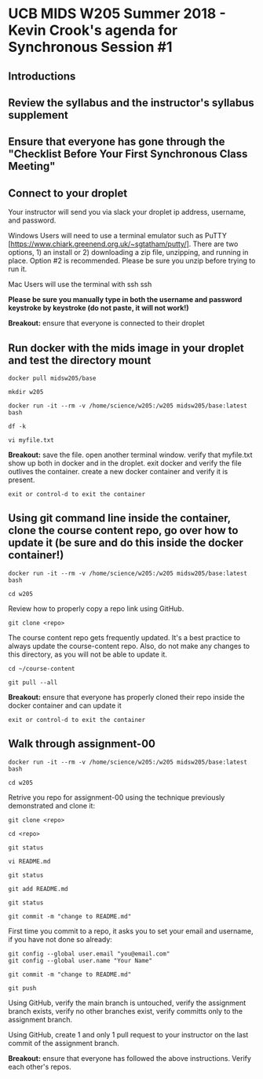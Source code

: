 # UCB MIDS W205 Summer 2018 - Kevin Crook's agenda for Synchronous Session #1

## Introductions

## Review the syllabus and the instructor's syllabus supplement

## Ensure that everyone has gone through the "Checklist Before Your First Synchronous Class Meeting"

## Connect to your droplet

Your instructor will send you via slack your droplet ip address, username, and password.

Windows Users will need to use a terminal emulator such as PuTTY [https://www.chiark.greenend.org.uk/~sgtatham/putty/]. There are two options, 1) an install or 2) downloading a zip file, unzipping, and running in place.  Option #2 is recommended.  Please be sure you unzip before trying to run it.

Mac Users will use the terminal with ssh
ssh <ip address>

**Please be sure you manually type in both the username and password keystroke by keystroke (do not paste, it will not work!)**

**Breakout:** ensure that everyone is connected to their droplet

##  Run docker with the mids image in your droplet and test the directory mount

```
docker pull midsw205/base
```

```
mkdir w205
```

```
docker run -it --rm -v /home/science/w205:/w205 midsw205/base:latest bash
```

```
df -k
```

```
vi myfile.txt
```

**Breakout:** save the file.  open another terminal window.  verify that myfile.txt show up both in docker and in the droplet.  exit docker and verify the file outlives the container.  create a new docker container and verify it is present.

```
exit or control-d to exit the container
```

## Using git command line inside the container, clone the course content repo, go over how to update it (be sure and do this inside the docker container!)

```
docker run -it --rm -v /home/science/w205:/w205 midsw205/base:latest bash
```

```
cd w205
```

Review how to properly copy a repo link using GitHub. 
```
git clone <repo>
```

The course content repo gets frequently updated.  It's a best practice to always update the course-content repo.  Also, do not make any changes to this directory, as you will not be able to update it.
```
cd ~/course-content
```
```
git pull --all
```

**Breakout:** ensure that everyone has properly cloned their repo inside the docker container and can update it

```
exit or control-d to exit the container
```

## Walk through assignment-00

```
docker run -it --rm -v /home/science/w205:/w205 midsw205/base:latest bash
```

```
cd w205
```

Retrive you repo for assignment-00 using the technique previously demonstrated and clone it: 
```
git clone <repo>
```

```
cd <repo>
```

```
git status
```

```
vi README.md
```

```
git status
```

```
git add README.md
```

```
git status
```

```
git commit -m "change to README.md"
```

First time you commit to a repo, it asks you to set your email and username, if you have not done so already:
```
git config --global user.email "you@email.com"
git config --global user.name "Your Name"
```

```
git commit -m "change to README.md"
```

```
git push
```

Using GitHub, verify the main branch is untouched, verify the assignment branch exists, verify no other branches exist, verify committs only to the assignment branch.

Using GitHub, create 1 and only 1 pull request to your instructor on the last commit of the assignment branch.

**Breakout:** ensure that everyone has followed the above instructions.  Verify each other's repos.






